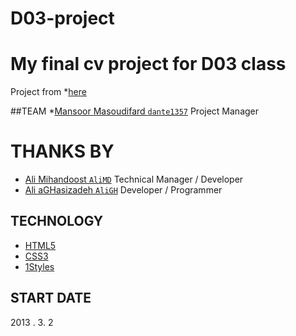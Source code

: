 D03-project
===========

My final cv project for D03 class
=================================
Project from *[here](http://themes.pixelwars.org/impressivcard/)

##TEAM
*[Mansoor Masoudifard `dante1357`](https://github.com/dante1357) Project Manager

THANKS BY
=========

* [Ali Mihandoost `AliMD`](https://github.com/AliMD) Technical Manager / Developer
* [Ali aGHasizadeh `AliGH`](https://github.com/AliGH) Developer / Programmer

## TECHNOLOGY
* [HTML5](http://ali.md/wiki/html5)
* [CSS3](http://ali.md/css3ref)
* [1Styles](http://ali.md/1styles)

## START DATE
2013 . 3. 2

